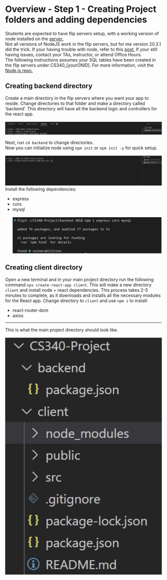 # Overview - Step 1 - Creating Project folders and adding dependencies
Students are expected to have flip servers setup, with a working version of node installed on the [server.](https://github.com/osu-cs340-ecampus/nodejs-starter-app) <br>
Not all versions of NodeJS work in the flip servers, but for me version 20.3.1 did the trick. If your having trouble with node, refer to this [post.](https://github.com/scott5Tots/react-starter-app/blob/main/Step%201/assets/node_version.png) If your still having issues, contact your TAs, instructor, or attend Office Hours. <br>
The following instructions assumes your SQL tables have been created in the flip servers under CS340_[yourONID]. For more information, visit the [Node.js repo.](https://github.com/osu-cs340-ecampus/nodejs-starter-app/tree/main/Step%202%20-%20Loading%20Data%20into%20the%20Database)

## Creating backend directory
Create a main directory in the flip servers where you want your app to reside. Change directories to that folder and make a directory called ‘backend’. This directory will have all the backend logic and controllers for the react app. <br><br>
![Create backend directory](https://github.com/scott5Tots/react-starter-app/blob/main/Step%201/assets/Backend-dir.png) <br>

Next, run `cd backend` to change directories. <br>
Now you can initialize node using ```npm init``` or ```npm init -y``` for quick setup. <br><br>
![npm init](https://github.com/scott5Tots/react-starter-app/blob/main/Step%201/assets/Backend-init.png) <br>
Install the following dependencies:
* express
* cors
* mysql <br><br>
![install dependencies](https://github.com/scott5Tots/react-starter-app/blob/main/Step%201/assets/Backend-dep.png) <br>
## Creating client directory
Open a new terminal and in your main project directory run the following command ```npx create-react-app client```. This will make a new directory `client` and install node + react dependencies. This process takes 2-5 minutes to complete, as it downloads and installs all the necessary modules for the React app. Change directory to `client` and use `npm i` to install:
* react-router-dom
* axios
---
This is what the main project directory should look like. <br><br>
![Directory overview](https://github.com/scott5Tots/react-starter-app/blob/main/Step%201/assets/Main-dir.png)
